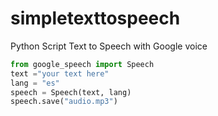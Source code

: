 # simpletexttospeech
Python Script Text to Speech with Google voice


```python
from google_speech import Speech
text ="your text here"
lang = "es"
speech = Speech(text, lang)
speech.save("audio.mp3")
```
